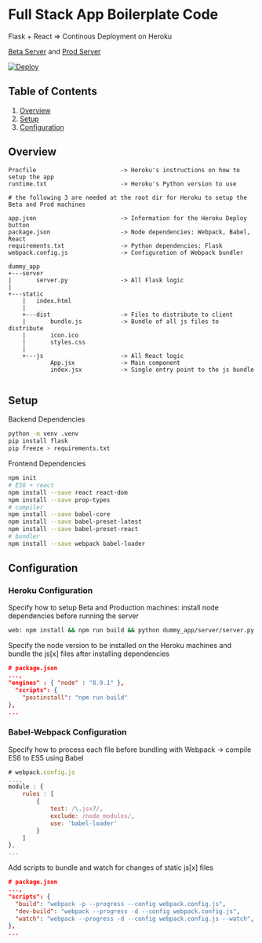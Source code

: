 # Full Stack App Boilerplate Code
Flask + React => Continous Deployment on Heroku

[Beta Server](https://dummy-beta.herokuapp.com/) and
[Prod Server](https://dummy-prod.herokuapp.com/)

[![Deploy](https://www.herokucdn.com/deploy/button.svg)](https://heroku.com/deploy)

## Table of Contents
1. [Overview](#overview)
2. [Setup](#setup)
3. [Configuration](#configuration)

## Overview
```
Procfile                        -> Heroku's instructions on how to setup the app
runtime.txt                     -> Heroku's Python version to use 

# the following 3 are needed at the root dir for Heroku to setup the Beta and Prod machines

app.json                        -> Information for the Heroku Deploy button
package.json                    -> Node dependencies: Webpack, Babel, React
requirements.txt                -> Python dependencies: Flask
webpack.config.js               -> Configuration of Webpack bundler

dummy_app
+---server                      
|       server.py               -> All Flask logic
|        
+---static              
    |   index.html 
    |   
    +---dist                    -> Files to distribute to client
    |       bundle.js           -> Bundle of all js files to distribute
    |       icon.ico
    |       styles.css
    |       
    +---js                      -> All React logic
            App.jsx             -> Main component
            index.jsx           -> Single entry point to the js bundle
  
```

## Setup

Backend Dependencies
```bash
python -m venv .venv
pip install flask
pip freeze > requirements.txt
```

Frontend Dependencies
```bash
npm init
# ES6 + react
npm install --save react react-dom
npm install --save prop-types
# compiler
npm install --save babel-core
npm install --save babel-preset-latest
npm install --save babel-preset-react
# bundler 
npm install --save webpack babel-loader

```


## Configuration

### Heroku Configuration
Specify how to setup Beta and Production machines: install node dependencies before running the server
```bash
web: npm install && npm run build && python dummy_app/server/server.py
```

Specify the node version to be installed on the Heroku machines and bundle the js[x] files after installing dependencies
```json
# package.json
...,
"engines" : { "node" : "8.9.1" }, 
  "scripts": {
    "postinstall": "npm run build"
},
...
```

### Babel-Webpack Configuration
Specify how to process each file before bundling with Webpack -> compile ES6 to ES5 using Babel
```javascript
# webpack.config.js
...,
module : {
    rules : [
        {
            test: /\.jsx?/,
            exclude: /node_modules/,
            use: 'babel-loader'
        }
    ]
},
...
```

Add scripts to bundle and watch for changes of static js[x] files
```json
# package.json
...,
"scripts": {
  "build": "webpack -p --progress --config webpack.config.js",
  "dev-build": "webpack --progress -d --config webpack.config.js",
  "watch": "webpack --progress -d --config webpack.config.js --watch",
},
...
```